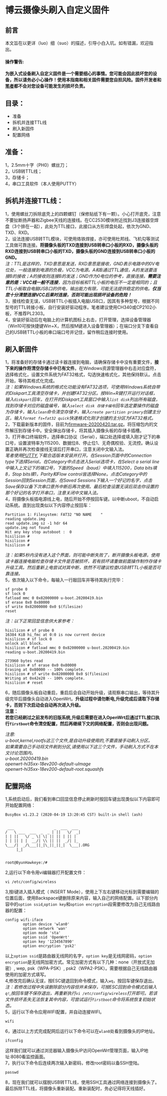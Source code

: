 # 博云摄像头刷入自定义固件

## 前言  
本文旨在以更详（luo）细（suo）的描述，引导小白入坑。如有错漏，欢迎指出。
#### **操作警告:**  
**为嵌入式设备刷入自定义固件是一个需要细心的事情。您可能会因此损坏您的设备，所以请务必小心操作！使用本指南和相关固件需要您自担风险。固件开发者和[笔者](https://lexsion.com)都不会对您设备可能发生的损坏负责。**  

## 目录：  
* 准备  
* 拆机并连接TTL线  
* 刷入新固件  
* 配置网络  

## 准备：  
1，2.5mm十字（PH0）螺丝刀；  
2，USB转TTL线；  
3，存储卡；  
4，串口工具软件（本人使用PUTTY）  

## 拆机并连接TTL线：
1，使用螺丝刀拆除底壳上的四颗螺钉（保修贴纸下有一颗）。小心打开底壳，注意不要扯断扬声器和Zigbee天线的连接线。在CC2530模块附近找到J3连接器空焊盘（3个排在一起），此处为TTL接口，此接口从方形焊盘处起，依次为GND、TXD、RXD。  
2，设法连接USB转TTL模块，可使用烙铁焊接，亦可使用杜邦线、飞机勾等测试工具做可靠连接。**将摄像头板的TXD连接到USB转串口小板的RXD，摄像头板的RXD连接到USB转串口小板的TXD，摄像头板的GND连接到USB转串口小板的GND。**  
*注：TTL是这样的，TXD意思是发送，RXD意思是接收，GND表示电路中的0V电位处，一般连接到电源的负极，VCC为电源。A和B通过TTL通信，A的发送要连接B的接收；A的接收则连接B的发送；GND作为0电位的参考，直接连接。**需要注意的是：VCC线一般不连接**，因为目标板和TTL小板的电压不一定是相同的；且TTL小板取自电脑USB口的供电，输出能力有限，可能无法提供稳定的供电。**仅当您十分清楚连接VCC后果时连接，否则可能出现损坏设备的危险！***  
3，接线检查无误，USB转TTL小板插入电脑USB口，因其有多种型号，根据不同型号的TTL转接小板，自行安装好驱动程序。笔者建议使用CH340或CP2102小板，不推荐PL2303。  
4，安装好驱动后在电脑上的计算机图标上右击，打开管理，选择设备管理器（Win10可按快捷键Win+X，然后按M键进入设备管理器）；在端口分支下查看自己的USB转TTL小板的串口端口号并记住，留作稍后连接时使用。  

## 刷入新固件  
1，将准备好的存储卡通过读卡器连接到电脑，请确保存储卡中没有重要文件，**接下来的操作将清空存储卡中已有文件**。在Windows资源管理器中右击对应盘符，选择格式化，设置文件系统为FAT32格式，勾选快速格式化，其他保持默认。点击开始，等待其格式化完成。  
*注：如果Windows系统的格式化功能没有FAT32选项，可使用Windows系统自带的Diskpart工具清空存储卡，并创建FAT32分区。按Win+R键打开运行对话框，输入`diskpart`回车，在打开的Diskpart工具窗口中输入`list disk`列出所有磁盘，找到存储卡对应的磁盘编号，输入`select disk 存储卡编号`回车选定要操作的磁盘为存储卡，输入`clean`命令清空存储卡，输入`create partition primary`创建主分区，输入`format fs=fat32 quick`快速格式化刚才创建的主分区为FAT32格式。*  
2，下载最新版本的固件，目前为[firmware-20200420.tar.gz](https://github.com/felix-001/hackboyun/tree/master/firmware)。将压缩包内的文件解压到存储卡中。安全弹出存储卡，将其插入摄像头板的存储卡插槽。  
3，打开串口终端软件，选择串口协议（Serial），端口处选择或填入刚才记下的串口号，设置波特率为115200、数据位8、停止位1、无奇偶校验、无流控。确认设置正确并再次检查接线无误后打开串口，注意关闭中文输入法。  
*笔者使用[PUTTY](https://www.chiark.greenend.org.uk/~sgtatham/putty/latest.html),下载合适版本安装并打开。在Session页面中的Connection type下选择Serial。在Category中点击进入Serial选项卡，在Select a serial line中输入上文记下的端口号，下面的Speed（baud）中填入115200，Data bits填8，Stop bits填1，Parity和Flow control皆选择None。点击Category中的Session回到Session页面，在Saved Sessions下输入一个好记的名字，点击Save保存以备下次串口意外中断后再次使用。最后检查设置无误后双击你设置的那个好记的名字打开串口，注意关闭中文输入法。*  
4，将摄像头板插电源线上电，随后开始不停按回车键。以中断uboot，不自动启动系统。直到出现类似以下内容停止按回车：  
```
Partition 1: Filesystem: FAT32 "NO NAME    "
reading update.img
read update.img sz -1 hdr 64
update.img not found
Hit any key stop autoboot :  0
hisilicon #
hisilicon #
hisilicon #
```
*注：如果5秒内没有进入这个界面，则可能中断失败了，断开摄像头板电源，使用读卡器连接电脑检查存储卡文件是否被损坏，若有损坏请重做前面操作制作存储卡升级工具。然后重新上电尝试对其中断，依然不可建议检查USB转TTL小板是否可靠连接。*  
5，依次输入以下命令，每输入一行敲回车并等待其执行完毕：  
```
sf probe 0
sf lock 0
fatload mmc 0 0x82000000 u-boot.20200419.bin
sf erase 0x0 0x80000
sf write 0x82000000 0x0 $(filesize)
reset
```

*注：以下正常回显信息供大家参考：*  
```
hisilicon # sf probe 0
16384 KiB hi_fmc at 0:0 is now current device
hisilicon # sf lock 0
unlock all block.
hisilicon # fatload mmc 0 0x82000000 u-boot.20200419.bin
reading u-boot.20200419.bin

273960 bytes read
hisilicon # sf erase 0x0 0x80000
Erasing at 0x80000 -- 100% complete.
hisilicon # sf write 0x82000000 0x0 $(filesize)
Writing at 0x42e28 -- 100% complete.
hisilicon # reset
```
6，随后摄像头板自动重启，重启后会自动开始升级，请观察串口输出，等待其升级完毕后摄像头自动进入OpenWrt。**升级过程中请勿断电,升级完成后请取下存储卡，否则下次启动会自动再次进入升级。**  
**注意：**  
**若您已经刷过之前发布的旧版系统,升级后需要在进入OpenWrt后通过TTL接口执行`firstboot`命令清空配置，然后再继续下文的网络配置，否则会出现问题。**  

*注意:*  
*u-boot,kernel,rootfs这三个文件,是自动升级使用的,不要直接手动刷入分区。*  
*如果需要自己手动将文件刷到分区,请使用以下这三个文件，手动刷入方式不在本文讨论范围内。*  
*u-boot.20200419.bin*  
*openwrt-hi35xx-18ev200-default-uImage*  
*openwrt-hi35xx-18ev200-default-root.squashfs*  

## 配置网络  
1,系统启动后，我们看到串口回显信息停止刷新时按回车键出现类似以下内容即可开始配置网络：  
```
BusyBox v1.23.2 (2020-04-19 13:20:45 CST) built-in shell (ash)


 ___                  _  ___  ___
/   \ ___  ___  _  _ | ||   \/  _|
| | ||   \/ _ \| \| || || | || |
| | || | |  __/| \\ || ||  _/| |_
\___/|  _/\___||_|\_||_||_|  \___|.ORG
     |_|


root@ByunHawkeye:/#
```
2,运行以下命令用vi编辑器打开配置文件：  
```
vi /etc/config/wireless
```
3,按i键进入插入模式（ INSERT Mode），使用上下左右键移动光标到需要编辑的位置后面，使用Backspace键删除原来内容，输入自己的网络配置。以下部分内容中的`option ssid`,`option key`和`option encryption`段需要修改为自己无线路由器的配置：  
```
config wifi-iface
        option device 'wlan0'
        option network 'wan'
        option mode 'sta'
        option ssid 'OpenWrt'
        option key '1234567890'
        option encryption 'psk2'
```
以上`option ssid`是路由器无线网的名字，`option key`是无线网密码，`option encryption`是无线网加密方式。常见加密方式有以下几种：none（开放式无加密）, wep, psk（WPA-PSK）, psk2（WPA2-PSK）。需要根据自己无线路由器使用的加密方式填写。  
4,修改完后确认无误，按ESC键退回到命令模式，输入`wq`，按回车键保存退出。  
*注：若修改过程中失误删除部分内容但并未保存，可按ESC回到命令模式后输入`q!`,按回车键不保存退出，再重新执行`vi /etc/config/wireless`打开即可。若该文件损坏丢失无法恢复其中内容，可尝试运行`firstboot`命令将系统恢复初始状态。*  
5，运行以下命令应用WIFI配置，并自动连接WIFI。  
```
wifi
```
6，通过以上方式完成配网后运行以下命令可以在`wlan0`处看到摄像头的IP地址。  
```
ifconfig
```
这样我们就可以通过浏览器输入摄像头IP访问OpenWrt管理页面，输入IP地址:8080看监控画面。  
7，执行以下命令后连续两次输入新密码，修改root密码以备SSH登陆。  
```
passwd
```
8，现在我们就可以摆脱USB转TTL线，使用SSH工具通过网络连接到摄像头了。  
最后拆除TTL线，将摄像头重新装配。重新装配时，务必记得将天线插好。  
